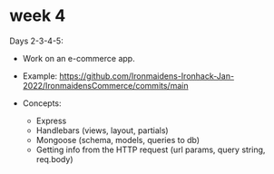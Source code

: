# week 4

Days 2-3-4-5:

- Work on an e-commerce app.

- Example: https://github.com/Ironmaidens-Ironhack-Jan-2022/IronmaidensCommerce/commits/main

- Concepts:
  - Express
  - Handlebars (views, layout, partials)
  - Mongoose (schema, models, queries to db)
  - Getting info from the HTTP request (url params, query string, req.body)




<!-- 

@Luis:

with the new schedule (Mercury): 
- review planning of the apps we build
- w5d2 seems very heavy: can we do some contents of that day earlier ??

-->